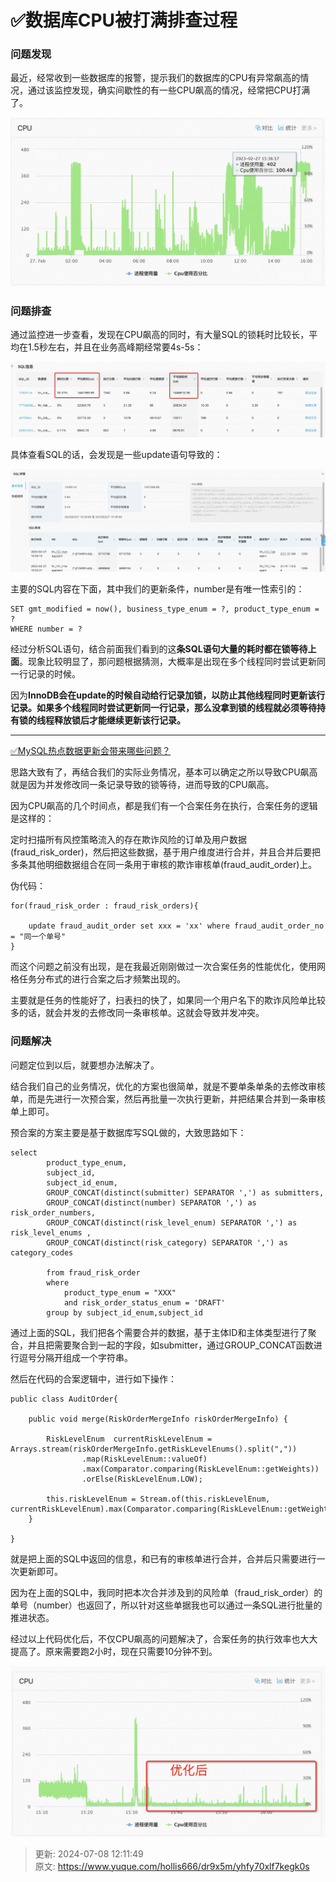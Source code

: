 # ✅数据库CPU被打满排查过程

### 问题发现


最近，经常收到一些数据库的报警，提示我们的数据库的CPU有异常飙高的情况，通过该监控发现，确实间歇性的有一些CPU飙高的情况，经常把CPU打满了。



![a1786489-1f44-4c39-bea4-85ca25a45433.png](./img/TIGsJsK6pPDpb-Je/1741334496010-d4d9d3ca-b6b0-43e8-acc7-b37a2123e452-294729.png)



### 问题排查


通过监控进一步查看，发现在CPU飙高的同时，有大量SQL的锁耗时比较长，平均在1.5秒左右，并且在业务高峰期经常要4s-5s：



![1737f072-f8e8-41d6-b209-79ef04365fd5.png](./img/TIGsJsK6pPDpb-Je/1741334496091-60b438ab-c386-42ab-8b60-657821cb7925-413578.png)



具体查看SQL的话，会发现是一些update语句导致的：



![5d61c70f-5dce-4717-bd57-6a14039bf708.png](./img/TIGsJsK6pPDpb-Je/1741334496177-2df64df9-be01-42d3-907c-a20047b98295-634076.png)



主要的SQL内容在下面，其中我们的更新条件，number是有唯一性索引的：



```plain
SET gmt_modified = now(), business_type_enum = ?, product_type_enum = ?
WHERE number = ?
```



经过分析SQL语句，结合前面我们看到的这**条SQL语句大量的耗时都在锁等待上面**。现象比较明显了，那问题根据猜测，大概率是出现在多个线程同时尝试更新同一行记录的时候。



因为**InnoDB会在update的时候自动给行记录加锁，以防止其他线程同时更新该行记录。如果多个线程同时尝试更新同一行记录，那么没拿到锁的线程就必须等待持有锁的线程释放锁后才能继续更新该行记录。**

****

[✅MySQL热点数据更新会带来哪些问题？](https://www.yuque.com/hollis666/dr9x5m/gccycd2mvmpthq1s)



思路大致有了，再结合我们的实际业务情况，基本可以确定之所以导致CPU飙高就是因为并发修改同一条记录导致的锁等待，进而导致的CPU飙高。



因为CPU飙高的几个时间点，都是我们有一个合案任务在执行，合案任务的逻辑是这样的：



定时扫描所有风控策略流入的存在欺诈风险的订单及用户数据(fraud_risk_order)，然后把这些数据，基于用户维度进行合并，并且合并后要把多条其他明细数据组合在同一条用于审核的欺诈审核单(fraud_audit_order)上。



伪代码：

```plain
for(fraud_risk_order : fraud_risk_orders){

	update fraud_audit_order set xxx = 'xx' where fraud_audit_order_no = "同一个单号"
}
```



而这个问题之前没有出现，是在我最近刚刚做过一次合案任务的性能优化，使用网格任务分布式的进行合案之后才频繁出现的。



主要就是任务的性能好了，扫表扫的快了，如果同一个用户名下的欺诈风险单比较多的话，就会并发的去修改同一条审核单。这就会导致并发冲突。



### 问题解决


问题定位到以后，就要想办法解决了。



结合我们自己的业务情况，优化的方案也很简单，就是不要单条单条的去修改审核单，而是先进行一次预合案，然后再批量一次执行更新，并把结果合并到一条审核单上即可。



预合案的方案主要是基于数据库写SQL做的，大致思路如下：



```plain
select
        product_type_enum,
        subject_id,
        subject_id_enum,
        GROUP_CONCAT(distinct(submitter) SEPARATOR ',') as submitters,
        GROUP_CONCAT(distinct(number) SEPARATOR ',') as risk_order_numbers,
        GROUP_CONCAT(distinct(risk_level_enum) SEPARATOR ',') as risk_level_enums ,
        GROUP_CONCAT(distinct(risk_category) SEPARATOR ',') as category_codes

        from fraud_risk_order
        where 
            product_type_enum = "XXX"
            and risk_order_status_enum = 'DRAFT'
        group by subject_id_enum,subject_id
```



通过上面的SQL，我们把各个需要合并的数据，基于主体ID和主体类型进行了聚合，并且把需要聚合到一起的字段，如submitter，通过GROUP_CONCAT函数进行逗号分隔开组成一个字符串。



然后在代码的合案逻辑中，进行如下操作：



```plain
public class AuditOrder{

    public void merge(RiskOrderMergeInfo riskOrderMergeInfo) {

        RiskLevelEnum  currentRiskLevelEnum = Arrays.stream(riskOrderMergeInfo.getRiskLevelEnums().split(","))
                .map(RiskLevelEnum::valueOf)
                .max(Comparator.comparing(RiskLevelEnum::getWeights))
                .orElse(RiskLevelEnum.LOW);

        this.riskLevelEnum = Stream.of(this.riskLevelEnum, currentRiskLevelEnum).max(Comparator.comparing(RiskLevelEnum::getWeights)).orElse(RiskLevelEnum.LOW);
    }

}
```



就是把上面的SQL中返回的信息，和已有的审核单进行合并，合并后只需要进行一次更新即可。



因为在上面的SQL中，我同时把本次合并涉及到的风险单（fraud_risk_order）的单号（number）也返回了，所以针对这些单据我也可以通过一条SQL进行批量的推进状态。



经过以上代码优化后，不仅CPU飙高的问题解决了，合案任务的执行效率也大大提高了。原来需要跑2小时，现在只需要10分钟不到。



![910de110-f45d-412b-88df-179309bf24f3.png](./img/TIGsJsK6pPDpb-Je/1741334496090-06b0581a-198d-4a96-b67c-ffe20778ff1d-271278.png)



> 更新: 2024-07-08 12:11:49  
> 原文: <https://www.yuque.com/hollis666/dr9x5m/yhfy70xlf7kegk0s>